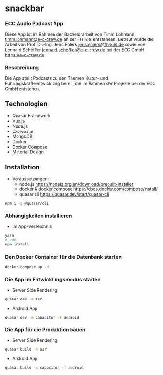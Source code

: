 # snackbar

### ECC Audio Podcast App

Diese App ist im Rahmen der Bachelorarbeit von Timm Lohmann <timm.lohmann@e-c-crew.de> an der FH Kiel entstanden.
Betreut wurde die Arbeit von Prof. Dr.-Ing. Jens Ehlers <jens.ehlers@fh-kiel.de>
sowie von Lennard Scheffler <lennard.scheffler@e-c-crew.de> bei der ECC GmbH. <https://e-c-crew.de>

### Beschreibung

Die App stellt Podcasts zu den Themen Kultur- und Führungskräfteentwicklung bereit, die im Rahmen der Projekte bei der ECC GmbH entstehen.

## Technologien

- Quasar Framework
- Vue.js
- Node.js
- Express.js
- MongoDB
- Docker
- Docker Compose
- Material Design


## Installation
- Voraussetzungen:
  - node.js <https://nodejs.org/en/download/prebuilt-installer>
  - docker & docker compose <https://docs.docker.com/compose/install/>
  - quasar cli <https://quasar.dev/start/quasar-cli>
```bash
npm i -g @quasar/cli
```

### Abhängigkeiten installieren
- Im App-Verzeichnis
```bash
yarn
# oder
npm install
```

### Den Docker Container für die Datenbank starten
```bash
docker-compose up -d
```

### Die App im Entwicklungsmodus starten
- Server Side Rendering
```bash
quasar dev -m ssr
```
- Android App
```bash
quasar dev -m capacitor -T android
```

### Die App für die Produktion bauen
- Server Side Rendering
```bash
quasar build -m ssr
```
- Android App
```bash
quasar build -m capacitor -T android
```
